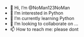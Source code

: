- 👋 Hi, I’m @NoMan123NoMan
- 👀 I’m interested in Python
- 🌱 I’m currently learning Python
- 💞️ I’m looking to collaborate on ...
- 📫 How to reach me: please dont

<!---
NoMan123NoMan/NoMan123NoMan is a ✨ special ✨ repository because its `README.md` (this file) appears on your GitHub profile.
You can click the Preview link to take a look at your changes.
--->

